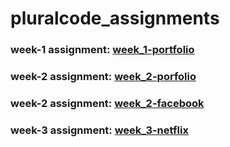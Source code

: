 # pluralcode_assignments

### week-1 assignment:  [week_1-portfolio]()
### week-2 assignment:  [week_2-porfolio](https://ugbedam7.github.io/pluralcode_assignments/)
### week-2 assignment:  [week_2-facebook](https://damian-fb-login.netlify.app/)
### week-3 assignment:  [week_3-netflix](https://damian-netflx.netlify.app/)
